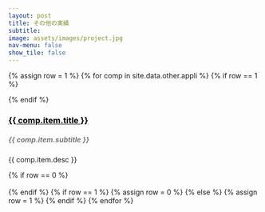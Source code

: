 ```yaml
---
layout: post
title: その他の実績
subtitle: 
image: assets/images/project.jpg
nav-menu: false
show_tile: false
---
```


<!-- Content -->
{% assign row = 1 %}
{% for comp in site.data.other.appli %}
    {% if row == 1 %}
<div class="row">
    {% endif %}
    <div class="6u 12u$(small)">
    <a href="{{ comp.item.url }}">
    <h3 style="color:#000;">{{ comp.item.title }}</h3>
    </a>
    <h5 style="color:#777;">{{ comp.item.subtitle }}</h5>
    <p><span class="image left"><img src="{{ comp.item.image }}" alt="" /></span>{{ comp.item.desc }}</p>
    </div>
    {% if row == 0 %}
    <!-- Break -->
</div>
<br>
    {% endif %}
    {% if row == 1 %}
    {% assign row = 0 %}
    {% else %}
    {% assign row = 1 %}
    {% endif %}
{% endfor %} 
